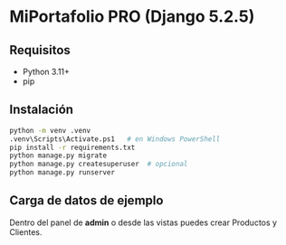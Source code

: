 # MiPortafolio PRO (Django 5.2.5)

## Requisitos
- Python 3.11+
- pip

## Instalación
```bash
python -m venv .venv
.venv\Scripts\Activate.ps1   # en Windows PowerShell
pip install -r requirements.txt
python manage.py migrate
python manage.py createsuperuser  # opcional
python manage.py runserver
```

## Carga de datos de ejemplo
Dentro del panel de **admin** o desde las vistas puedes crear Productos y Clientes.
